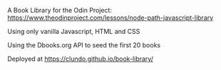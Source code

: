 A Book Library for the Odin Project: https://www.theodinproject.com/lessons/node-path-javascript-library

Using only vanilla Javascript, HTML and CSS

Using the Dbooks.org API to seed the first 20 books

Deployed at https://clundo.github.io/book-library/
